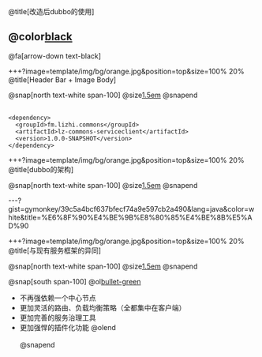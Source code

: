 @title[改造后dubbo的使用]

## @color[black](改造后dubbo的使用)

@fa[arrow-down text-black]


+++?image=template/img/bg/orange.jpg&position=top&size=100% 20%
@title[Header Bar + Image Body]

@snap[north text-white span-100]
@size[1.5em](依赖)
@snapend
<br><br>
```
<dependency>
  <groupId>fm.lizhi.commons</groupId>
  <artifactId>lz-commons-serviceclient</artifactId>
  <version>1.0.0-SNAPSHOT</version>
</dependency>
```

+++?image=template/img/bg/orange.jpg&position=top&size=100% 20%
@title[dubbo的架构]

@snap[north text-white span-100]
@size[1.5em](服务提供者)
@snapend

---?gist=gymonkey/39c5a4bcf637bfecf74a9e597cb2a490&lang=java&color=white&title=%E6%8F%90%E4%BE%9B%E8%80%85%E4%BE%8B%E5%AD%90

+++?image=template/img/bg/orange.jpg&position=top&size=100% 20%
@title[与现有服务框架的异同]

@snap[north text-white span-100]
@size[1.5em](与现有服务框架的异同)
@snapend

@snap[south span-100]
@ol[bullet-green](false)
- 不再强依赖一个中心节点
- 更加灵活的路由、负载均衡策略（全都集中在客户端）
- 更加完善的服务治理工具
- 更加强悍的插件化功能
@olend
<br><br>
@snapend


